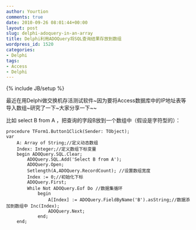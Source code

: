 ```yaml
---
author: Yourtion
comments: true
date: 2010-09-26 08:01:44+00:00
layout: post
slug: delphi-adoquery-in-an-array
title: Delphi利用ADOQuery将SQL查询结果存放到数组
wordpress_id: 1520
categories:
- Delphi
tags:
- Access
- Delphi
---
```

{% include JB/setup %}

最近在用Delphi做交换机存活测试软件~因为要将Access数据库中的IP地址表等导入数组~研究了一下~大家分享一下~~

比如 select B from A ，把查询的字段B放到一个数组中（假设是字符型的）：

```delphi
procedure TForm1.Button1Click(Sender: TObject);
var
	A: Array of String;//定义动态数组
	Index: Integer;//定义数组下标变量
	begin ADOQuery.SQL.Clear;
		ADOQuery.SQL.Add('Select B from A');
		ADOQuery.Open;
		Setlength(A,ADOQuery.RecordCount); //设置数组宽度
		Index := 0;//初始化下标
		ADOQuery.First;
		While Not ADOQuery.Eof Do //数据集循环
			begin
				A[Index] := ADOQuery.FieldByName('B').asString;//数据添加到数组中 Inc(Index);
				ADOQuery.Next;
			end;
	end;
```


